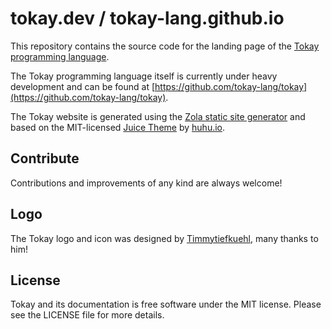 # tokay.dev / tokay-lang.github.io

This repository contains the source code for the landing page of the [Tokay programming language](https://tokay.dev).

The Tokay programming language itself is currently under heavy development and can be found at [https://github.com/tokay-lang/tokay](https://github.com/tokay-lang/tokay).

The Tokay website is generated using the [Zola static site generator](https://getzola.org) and based on the MIT-licensed [Juice Theme](https://juice.huhu.io/) by [huhu.io](https://huhu.io/).

## Contribute

Contributions and improvements of any kind are always welcome!

## Logo

The Tokay logo and icon was designed by [Timmytiefkuehl](https://github.com/timmytiefkuehl), many thanks to him!

## License

Tokay and its documentation is free software under the MIT license.
Please see the LICENSE file for more details.
